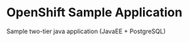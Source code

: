 OpenShift Sample Application
============================
Sample two-tier java application (JavaEE + PostgreSQL)

